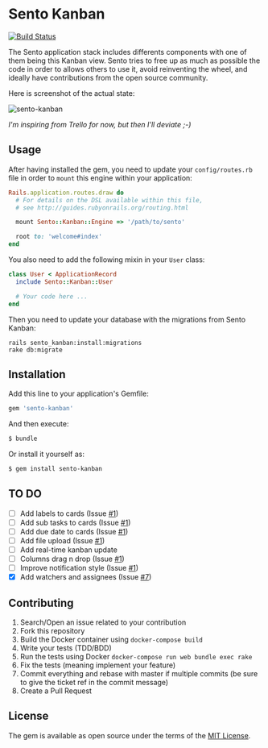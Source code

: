 # Sento Kanban

[![Build Status](https://travis-ci.org/Sento/sento-kanban.svg?branch=master)](https://travis-ci.org/Sento/sento-kanban)

The Sento application stack includes differents components with one of them being
this Kanban view. Sento tries to free up as much as possible the code in order to
allows others to use it, avoid reinventing the wheel, and ideally have
contributions from the open source community.

Here is screenshot of the actual state:

![sento-kanban](https://cloud.githubusercontent.com/assets/478564/21292782/7ca26ea0-c510-11e6-8daf-09e9f7592c3f.png)

_I'm inspiring from Trello for now, but then I'll deviate ;-)_

## Usage

After having installed the gem, you need to update your `config/routes.rb` file
in order to `mount` this engine within your application:

```ruby
Rails.application.routes.draw do
  # For details on the DSL available within this file,
  # see http://guides.rubyonrails.org/routing.html

  mount Sento::Kanban::Engine => '/path/to/sento'

  root to: 'welcome#index'
end
```

You also need to add the following mixin in your `User` class:

```ruby
class User < ApplicationRecord
  include Sento::Kanban::User

  # Your code here ...
end
```

Then you need to update your database with the migrations from Sento Kanban:

```
rails sento_kanban:install:migrations
rake db:migrate
```

## Installation
Add this line to your application's Gemfile:

```ruby
gem 'sento-kanban'
```

And then execute:
```bash
$ bundle
```

Or install it yourself as:
```bash
$ gem install sento-kanban
```

## TO DO

 - [ ] Add labels to cards (Issue [#1](https://github.com/Sento/sento-kanban/issues/1))
 - [ ] Add sub tasks to cards (Issue [#1](https://github.com/Sento/sento-kanban/issues/1))
 - [ ] Add due date to cards (Issue [#1](https://github.com/Sento/sento-kanban/issues/1))
 - [ ] Add file upload (Issue [#1](https://github.com/Sento/sento-kanban/issues/1))
 - [ ] Add real-time kanban update
 - [ ] Columns drag n drop (Issue [#1](https://github.com/Sento/sento-kanban/issues/4))
 - [ ] Improve notification style (Issue [#1](https://github.com/Sento/sento-kanban/issues/5))
 - [x] Add watchers and assignees (Issue [#7](https://github.com/Sento/sento-kanban/issues/7))

## Contributing

1. Search/Open an issue related to your contribution
2. Fork this repository
3. Build the Docker container using `docker-compose build`
4. Write your tests (TDD/BDD)
5. Run the tests using Docker `docker-compose run web bundle exec rake`
6. Fix the tests (meaning implement your feature)
7. Commit everything and rebase with master if multiple commits (be sure to give the ticket ref in the commit message)
8. Create a Pull Request

## License

The gem is available as open source under the terms of the
[MIT License](http://opensource.org/licenses/MIT).

